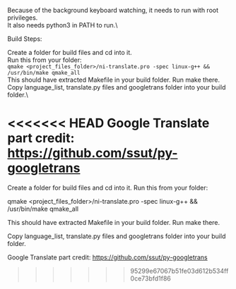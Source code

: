 Because of the background keyboard watching, it needs to run with root privileges.\
It also needs python3 in PATH to run.\

Build Steps:

Create a folder for build files and cd into it.\
Run this from your folder:\
`qmake <project_files_folder>/ni-translate.pro -spec linux-g++ && /usr/bin/make qmake_all`\
This should have extracted Makefile in your build folder. Run make there.\
Copy language_list, translate.py files and googletrans folder into your build folder.\

<<<<<<< HEAD
Google Translate part credit:\
https://github.com/ssut/py-googletrans
=======
Create a folder for build files and cd into it.
Run this from your folder:

qmake <project_files_folder>/ni-translate.pro -spec linux-g++ && /usr/bin/make qmake_all

This should have extracted Makefile in your build folder. Run make there.

Copy language_list, translate.py files and googletrans folder into your build folder.


Google Translate part credit:
https://github.com/ssut/py-googletrans
>>>>>>> 95299e67067b51fe03d612b534ff0ce73bfd1f86
